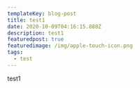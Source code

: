 ```yaml
---
templateKey: blog-post
title: test1
date: 2020-10-09T04:16:15.888Z
description: test1
featuredpost: true
featuredimage: /img/apple-touch-icon.png
tags:
  - test
---
```

test1